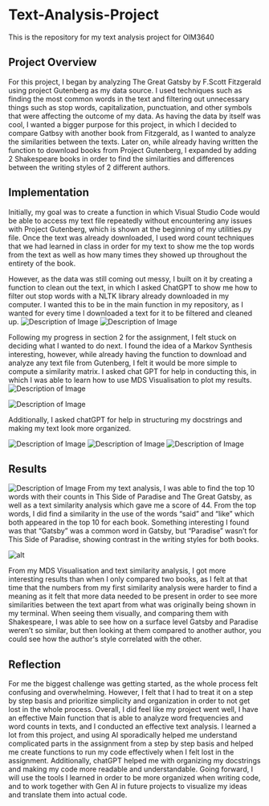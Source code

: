 # Text-Analysis-Project

This is the repository for my text analysis project for OIM3640

## Project Overview

For this project, I began by analyzing The Great Gatsby by F.Scott Fitzgerald using project Gutenberg as my data source. I used techniques such as finding the most common words in the text and filtering out unnecessary things such as stop words, capitalization, punctuation, and other symbols that were affecting the outcome of my data. As having the data by itself was cool, I wanted a bigger purpose for this project, in which I decided to compare Gatbsy with another book from Fitzgerald, as I wanted to analyze the similarities between the texts. Later on, while already having written the function to download books from Project Gutenberg, I expanded by adding 2 Shakespeare books in order to find the similarities and differences between the writing styles of 2 different authors.


## Implementation
Initially, my goal was to create a function in which Visual Studio Code would be able to access my text file repeatedly without encountering any issues with Project Gutenberg, which is shown at the beginning of my utilities.py file. Once the text was already downloaded, I used word count techniques that we had learned in class in order for my text to show me the top words from the text as well as how many times they showed up throughout the entirety of the book. 

However, as the data was still coming out messy, I built on it by creating a function to clean out the text, in which I asked ChatGPT to show me how to filter out stop words with a NLTK library already downloaded in my computer. I wanted this to be in the main function in my repository, as I wanted for every time I downloaded a text for it to be filtered and cleaned up. 
![Description of Image](images/nltk.png)
![Description of Image](images/nltk2.png)


Following my progress in section 2 for the assignment, I felt stuck on deciding what I wanted to do next. I found the idea of a Markov Synthesis interesting, however, while already having the function to download and analyze any text file from Gutenberg, I felt it would be more simple to compute a similarity matrix.
I asked chat GPT for help in conducting this, in which I was able to learn how to use MDS Visualisation to plot my results. 
![Description of Image](images/mdsscaling.png)


![Description of Image](images/mdsscaling2.png)

Additionally, I asked chatGPT for help in structuring my docstrings and making my text look more organized.

![Description of Image](images/docstrings.png)
![Description of Image](images/doctstrings2.png)
![Description of Image](images/docstrings3.png)

## Results
![Description of Image](images/code_output.png)
From my text analysis, I was able to find the top 10 words with their counts in This Side of Paradise and The Great Gatsby, as well as a text similarity analysis which gave me a score of 44. From the top words, I did find a similarity in the use of the words “said” and “like” which both appeared in the top 10 for each book. Something interesting I found was that “Gatsby” was a common word in Gatsby, but “Paradise” wasn’t for This Side of Paradise, showing contrast in the writing styles for both books.

![alt](Text_similarities_graph.png "Title")

From my MDS Visualisation and text similarity analysis, I got more interesting results than when I only compared two books, as I felt at that time that the numbers from my first similarity analysis were harder to find a meaning as it felt that more data needed to be present in order to see more similarities between the text apart from what was originally being shown in my terminal. When seeing them visually, and comparing them with Shakespeare, I was able to see how on a surface level Gatsby and Paradise weren’t so similar, but then looking at them compared to another author, you could see how the author's style correlated with the other.
## Reflection
For me the biggest challenge was getting started, as the whole process felt confusing and overwhelming. However, I felt that I had to treat it on a step by step basis and prioritize simplicity and organization in order to not get lost in the whole process. Overall, I did feel like my project went well, I have an effective Main function that is able to analyze word frequencies and word counts in texts, and I conducted an effective text analysis. I learned a lot from this project, and using AI sporadically helped me understand complicated parts in the assignment from a step by step basis and helped me create functions to run my code effectively when I felt lost in the assignment. Additionally, chatGPT helped me with organizing my docstrings and making my code more readable and understandable. Going forward, I will use the tools I learned in order to be more organized when writing code, and to work together with Gen AI in future projects to visualize my ideas and translate them into actual code. 

